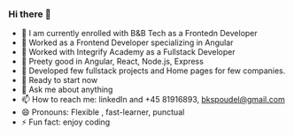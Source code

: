### Hi there 👋




- 🔭 I am currently enrolled with B&B Tech as a Frontedn Developer
- 🔭 Worked as a Frontend Developer specializing in Angular
- 🔭 Worked with Integrify Academy as a Fullstack Developer
- 🌱 Preety good in Angular, React, Node.js, Express
- 👯 Developed few fullstack projects and Home pages for few companies.
- 🤔 Ready to start now
- 💬 Ask me about anything
- 📫 How to reach me: linkedIn and +45 81916893, bkspoudel@gmail.com
- 😄 Pronouns: Flexible , fast-learner, punctual
- ⚡ Fun fact: enjoy coding
